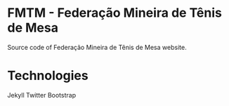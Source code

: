 FMTM - Federação Mineira de Tênis de Mesa
====

Source code of Federação Mineira de Tênis de Mesa website.

Technologies
===

Jekyll
Twitter Bootstrap

